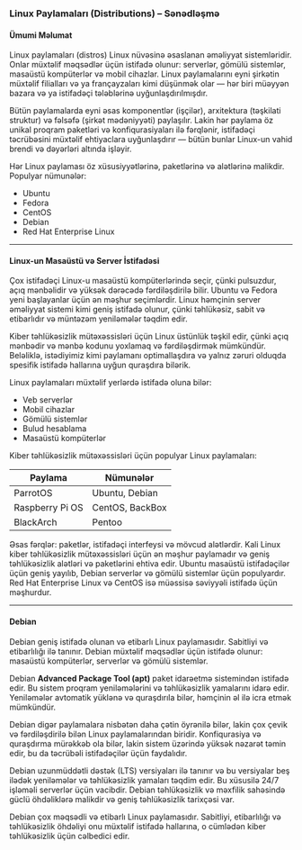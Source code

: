 ### Linux Paylamaları (Distributions) – Sənədləşmə

#### Ümumi Məlumat

Linux paylamaları (distros) Linux nüvəsinə əsaslanan əməliyyat sistemləridir. Onlar müxtəlif məqsədlər üçün istifadə olunur: serverlər, gömülü sistemlər, masaüstü kompüterlər və mobil cihazlar. Linux paylamalarını eyni şirkətin müxtəlif filialları və ya françayzaları kimi düşünmək olar — hər biri müəyyən bazara və ya istifadəçi tələblərinə uyğunlaşdırılmışdır.

Bütün paylamalarda eyni əsas komponentlər (işçilər), arxitektura (təşkilati struktur) və fəlsəfə (şirkət mədəniyyəti) paylaşılır. Lakin hər paylama öz unikal proqram paketləri və konfiqurasiyaları ilə fərqlənir, istifadəçi təcrübəsini müxtəlif ehtiyaclara uyğunlaşdırır — bütün bunlar Linux-un vahid brendi və dəyərləri altında işləyir.

Hər Linux paylaması öz xüsusiyyətlərinə, paketlərinə və alətlərinə malikdir. Populyar nümunələr:

* Ubuntu
* Fedora
* CentOS
* Debian
* Red Hat Enterprise Linux

---

#### Linux-un Masaüstü və Server İstifadəsi

Çox istifadəçi Linux-u masaüstü kompüterlərində seçir, çünki pulsuzdur, açıq mənbəlidir və yüksək dərəcədə fərdiləşdirilə bilir. Ubuntu və Fedora yeni başlayanlar üçün ən məşhur seçimlərdir. Linux həmçinin server əməliyyat sistemi kimi geniş istifadə olunur, çünki təhlükəsiz, sabit və etibarlıdır və müntəzəm yeniləmələr təqdim edir.

Kiber təhlükəsizlik mütəxəssisləri üçün Linux üstünlük təşkil edir, çünki açıq mənbədir və mənbə kodunu yoxlamaq və fərdiləşdirmək mümkündür. Beləliklə, istədiyimiz kimi paylamanı optimallaşdıra və yalnız zəruri olduqda spesifik istifadə hallarına uyğun quraşdıra bilərik.

Linux paylamaları müxtəlif yerlərdə istifadə oluna bilər:

* Veb serverlər
* Mobil cihazlar
* Gömülü sistemlər
* Bulud hesablama
* Masaüstü kompüterlər

Kiber təhlükəsizlik mütəxəssisləri üçün populyar Linux paylamaları:

| Paylama         | Nümunələr       |
| --------------- | --------------- |
| ParrotOS        | Ubuntu, Debian  |
| Raspberry Pi OS | CentOS, BackBox |
| BlackArch       | Pentoo          |

Əsas fərqlər: paketlər, istifadəçi interfeysi və mövcud alətlərdir. Kali Linux kiber təhlükəsizlik mütəxəssisləri üçün ən məşhur paylamadır və geniş təhlükəsizlik alətləri və paketlərini ehtiva edir. Ubuntu masaüstü istifadəçilər üçün geniş yayılıb, Debian serverlər və gömülü sistemlər üçün populyardır. Red Hat Enterprise Linux və CentOS isə müəssisə səviyyəli istifadə üçün məşhurdur.

---

#### Debian

Debian geniş istifadə olunan və etibarlı Linux paylamasıdır. Sabitliyi və etibarlılığı ilə tanınır. Debian müxtəlif məqsədlər üçün istifadə olunur: masaüstü kompüterlər, serverlər və gömülü sistemlər.

Debian **Advanced Package Tool (apt)** paket idarəetmə sistemindən istifadə edir. Bu sistem proqram yeniləmələrini və təhlükəsizlik yamalarını idarə edir. Yeniləmələr avtomatik yüklənə və quraşdırıla bilər, həmçinin əl ilə icra etmək mümkündür.

Debian digər paylamalara nisbətən daha çətin öyrənilə bilər, lakin çox çevik və fərdiləşdirilə bilən Linux paylamalarından biridir. Konfiqurasiya və quraşdırma mürəkkəb ola bilər, lakin sistem üzərində yüksək nəzarət təmin edir, bu da təcrübəli istifadəçilər üçün faydalıdır.

Debian uzunmüddətli dəstək (LTS) versiyaları ilə tanınır və bu versiyalar beş ilədək yeniləmələr və təhlükəsizlik yamaları təqdim edir. Bu xüsusilə 24/7 işləməli serverlər üçün vacibdir. Debian təhlükəsizlik və məxfilik sahəsində güclü öhdəliklərə malikdir və geniş təhlükəsizlik tarixçəsi var.

Debian çox məqsədli və etibarlı Linux paylamasıdır. Sabitliyi, etibarlılığı və təhlükəsizlik öhdəliyi onu müxtəlif istifadə hallarına, o cümlədən kiber təhlükəsizlik üçün cəlbedici edir.
